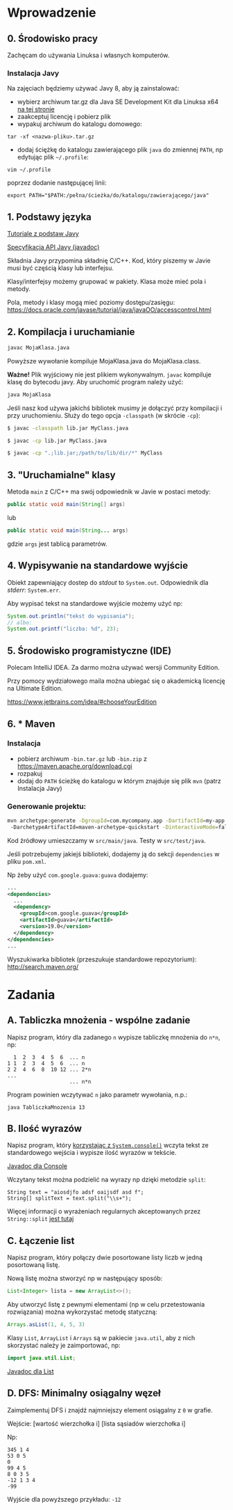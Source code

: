 # Wprowadzenie

## 0. Środowisko pracy
Zachęcam do używania Linuksa i własnych komputerów.

### Instalacja Javy
Na zajęciach będziemy używać Javy 8, aby ją zainstalować:
- wybierz archiwum tar.gz dla Java SE Development Kit dla Linuksa x64 [na tej stronie](http://www.oracle.com/technetwork/java/javase/downloads/jdk8-downloads-2133151.html)
- zaakceptuj licencję i pobierz plik
- wypakuj archiwum do katalogu domowego:
```
tar -xf <nazwa-pliku>.tar.gz
```
- dodaj ściężkę do katalogu zawierającego plik `java` do zmiennej `PATH`, np edytując plik `~/.profile`:
```
vim ~/.profile
```
poprzez dodanie następującej linii:
```
export PATH="$PATH:/pełna/ścieżka/do/katalogu/zawierającego/java"
```

## 1. Podstawy języka
[Tutoriale z podstaw Javy](https://docs.oracle.com/javase/tutorial/java/index.html)

[Specyfikacja API Javy (javadoc)](https://docs.oracle.com/javase/8/docs/api/index.html)

Składnia Javy przypomina składnię C/C++.
Kod, który piszemy w Javie musi być częścią klasy lub interfejsu.

Klasy/interfejsy możemy grupować w pakiety.
Klasa może mieć pola i metody.

Pola, metody i klasy mogą mieć poziomy dostępu/zasięgu: https://docs.oracle.com/javase/tutorial/java/javaOO/accesscontrol.html


## 2. Kompilacja i uruchamianie
```bash
javac MojaKlasa.java
```
Powyższe wywołanie kompiluje MojaKlasa.java do MojaKlasa.class.

**Ważne!** Plik wyjściowy nie jest plikiem wykonywalnym. `javac` kompiluje klasę do bytecodu javy.
Aby uruchomić program należy użyć:
```bash
java MojaKlasa
```

Jeśli nasz kod używa jakichś bibliotek musimy je dołączyć przy kompilacji i przy uruchomieniu. Służy do tego opcja `-classpath` (w skrócie `-cp`):

```bash
$ javac -classpath lib.jar MyClass.java
```
```bash
$ javac -cp lib.jar MyClass.java
```
```bash
$ javac -cp ".;lib.jar;/path/to/lib/dir/*" MyClass
```

## 3. "Uruchamialne" klasy
Metoda `main` z C/C++ ma swój odpowiednik w Javie w postaci metody:
```java
public static void main(String[] args)
```
lub
```java
public static void main(String... args)
```

gdzie `args` jest tablicą parametrów.

## 4. Wypisywanie na standardowe wyjście
Obiekt zapewniający dostep do *stdout* to `System.out`. Odpowiednik dla *stderr*: `System.err`.

Aby wypisać tekst na standardowe wyjście możemy użyć np:
```java
System.out.println("tekst do wypisania");
// albo:
System.out.printf("liczba: %d", 23);
```

## 5. Środowisko programistyczne (IDE)
Polecam IntelliJ IDEA. Za darmo można używać wersji Community Edition.

Przy pomocy wydziałowego maila można ubiegać się o akademicką licencję na Ultimate Edition.

https://www.jetbrains.com/idea/#chooseYourEdition


## 6. * Maven
### Instalacja
- pobierz archiwum `-bin.tar.gz` lub `-bin.zip` z https://maven.apache.org/download.cgi
- rozpakuj
- dodaj do `PATH` ścieżkę do katalogu w którym znajduje się plik `mvn` (patrz Instalacja Javy)

### Generowanie projektu:
```bash
mvn archetype:generate -DgroupId=com.mycompany.app -DartifactId=my-app
 -DarchetypeArtifactId=maven-archetype-quickstart -DinteractiveMode=false
```

Kod źródłowy umieszczamy w `src/main/java`.
Testy w `src/test/java`.

Jeśli potrzebujemy jakiejś biblioteki, dodajemy ją do sekcji `dependencies` w pliku `pom.xml`.

Np żeby użyć `com.google.guava:guava` dodajemy:
```xml
...
<dependencies>
  ...
  <dependency>
    <groupId>com.google.guava</groupId>
    <artifactId>guava</artifactId>
    <version>19.0</version>
  </dependency>
</dependencies>
...
```


Wyszukiwarka bibliotek (przeszukuje standardowe repozytorium): http://search.maven.org/


# Zadania
## A. Tabliczka mnożenia - wspólne zadanie
Napisz program, który dla zadanego `n` wypisze tabliczkę mnożenia do `n*n`, np:
```
  1  2  3  4  5  6  ... n
1 1  2  3  4  5  6  ... n
2 2  4  6  8  10 12 ... 2*n
...
                    ... n*n
```

Program powinien wczytywać `n` jako parametr wywołania, n.p.:
```
java TabliczkaMnozenia 13
```

## B. Ilość wyrazów
Napisz program, który [korzystając z `System.console()`](https://docs.oracle.com/javase/tutorial/essential/io/cl.html) wczyta tekst ze standardowego wejścia i wypisze ilość wyrazów w tekście.

[Javadoc dla Console](https://docs.oracle.com/javase/8/docs/api/java/io/Console.html#readLine--)

Wczytany tekst można podzielić na wyrazy np dzięki metodzie `split`:
```
String text = "aiosdjfo adsf oaijsdf asd f";
String[] splitText = text.split("\\s+");
```
Więcej informacji o wyrażeniach regularnych akceptowanych przez `String::split` [jest tutaj](https://docs.oracle.com/javase/8/docs/api/java/util/regex/Pattern.html)

## C. Łączenie list

Napisz program, który połączy dwie posortowane listy liczb w jedną posortowaną listę.

Nową listę można stworzyć np w następujący sposób:
```java
List<Integer> lista = new ArrayList<>();
```
Aby utworzyć listę z pewnymi elementami (np w celu przetestowania rozwiązania) można wykorzystać metodę statyczną:
```java
Arrays.asList(1, 4, 5, 3)
```

Klasy `List`, `ArrayList` i `Arrays` są w pakiecie `java.util`, aby z nich skorzystać należy je zaimportować, np:
```java
import java.util.List;
```

[Javadoc dla List](https://docs.oracle.com/javase/8/docs/api/java/util/List.html)

## D. DFS: Minimalny osiągalny węzeł
Zaimplementuj DFS i znajdź najmniejszy element osiągalny z `0` w grafie.

Wejście:
[wartość wierzchołka i] [lista sąsiadów wierzchołka i]

Np:
```
345 1 4
53 0 5
0
99 4 5
8 0 3 5
-12 1 3 4
-99
```

Wyjście dla powyższego przykładu: `-12`
